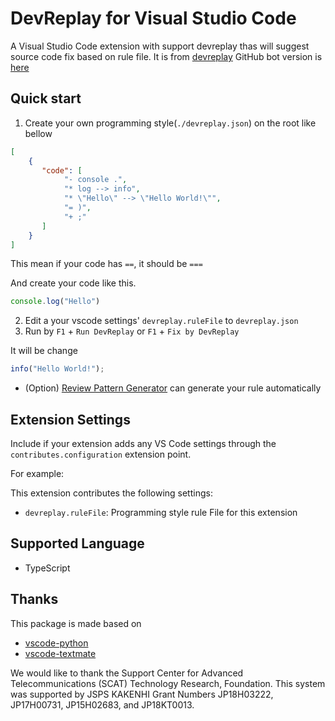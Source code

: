 # DevReplay for Visual Studio Code

A Visual Studio Code extension with support devreplay thas will suggest source code fix based on rule file.
It is from [devreplay](https://www.npmjs.com/package/devreplay)
GitHub bot version is [here](https://github.com/apps/dev-avatar)

## Quick start

1. Create your own programming style(`./devreplay.json`) on the root like bellow
```json
[
    {
       "code": [
            "- console .",
            "* log --> info",
            "* \"Hello\" --> \"Hello World!\"",
            "= )",
            "+ ;"
       ]
    }
]
```
This mean if your code has `==`, it should be `===`

And create your code like this.
```ts
console.log("Hello")
```

2. Edit a your vscode settings' `devreplay.ruleFile` to `devreplay.json`
3. Run by `F1` + `Run DevReplay` or `F1` + `Fix by DevReplay`

It will be change
```ts
info("Hello World!");
```

* (Option) [Review Pattern Generator](https://github.com/Ikuyadeu/review_pattern_gen) can generate your rule automatically

## Extension Settings

Include if your extension adds any VS Code settings through the `contributes.configuration` extension point.

For example:

This extension contributes the following settings:

* `devreplay.ruleFile`: Programming style rule File for this extension

## Supported Language

* TypeScript

## Thanks

This package is made based on
* [vscode-python](https://github.com/Microsoft/vscode-python/blob/master/src/client/language/tokenizer.ts)
* [vscode-textmate](https://github.com/microsoft/vscode-textmate)

We would like to thank the Support Center for Advanced Telecommunications (SCAT) Technology Research, Foundation.
This system was supported by JSPS KAKENHI Grant Numbers JP18H03222, JP17H00731, JP15H02683, and JP18KT0013.
